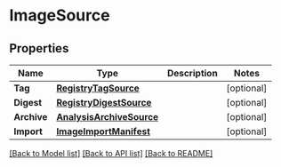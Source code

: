 # ImageSource

## Properties

Name | Type | Description | Notes
------------ | ------------- | ------------- | -------------
**Tag** | [**RegistryTagSource**](RegistryTagSource.md) |  | [optional] 
**Digest** | [**RegistryDigestSource**](RegistryDigestSource.md) |  | [optional] 
**Archive** | [**AnalysisArchiveSource**](AnalysisArchiveSource.md) |  | [optional] 
**Import** | [**ImageImportManifest**](ImageImportManifest.md) |  | [optional] 

[[Back to Model list]](../README.md#documentation-for-models) [[Back to API list]](../README.md#documentation-for-api-endpoints) [[Back to README]](../README.md)


